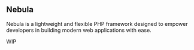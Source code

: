 ## Nebula

Nebula is a lightweight and flexible PHP framework designed to empower developers in building modern web applications with ease.

WIP
